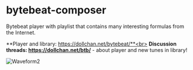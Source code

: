 # bytebeat-composer
Bytebeat player with playlist that contains many interesting formulas from the Internet.

**Player and library: https://dollchan.net/bytebeat/**<br>
**Discussion threads: https://dollchan.net/btb/** - about player and new tunes in library!

![Waveform2](https://user-images.githubusercontent.com/1059874/136712159-371c4625-944f-434b-a4c8-4d6758953d46.jpg)
